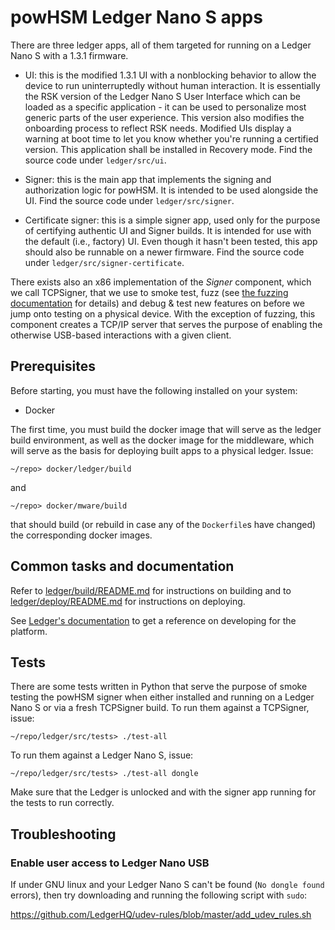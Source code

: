 # powHSM Ledger Nano S apps

There are three ledger apps, all of them targeted for running on a Ledger Nano S with a 1.3.1 firmware.

- UI: this is the modified 1.3.1 UI with a nonblocking behavior to allow the device to run uninterruptedly without human interaction. It is essentially the RSK version of the Ledger Nano S User Interface which can be loaded as a specific application - it can be used to personalize most generic parts of the user experience. This version also modifies the onboarding process to reflect RSK needs. Modified UIs display a warning at boot time to let you know whether you're running a certified version. This application shall be installed in Recovery mode. Find the source code under `ledger/src/ui`.

- Signer: this is the main app that implements the signing and authorization logic for powHSM. It is intended to be used alongside the UI. Find the source code under `ledger/src/signer`.

- Certificate signer: this is a simple signer app, used only for the purpose of certifying authentic UI and Signer builds. It is intended for use with the default (i.e., factory) UI. Even though it hasn't been tested, this app should also be runnable on a newer firmware. Find the source code under `ledger/src/signer-certificate`.

There exists also an x86 implementation of the _Signer_ component, which we call TCPSigner, that we use to smoke test, fuzz (see [the fuzzing documentation](./fuzz/README.md) for details) and debug & test new features on before we jump onto testing on a physical device. With the exception of fuzzing, this component creates a TCP/IP server that serves the purpose of enabling the otherwise USB-based interactions with a given client.

## Prerequisites

Before starting, you must have the following installed on your system:

- Docker

The first time, you must build the docker image that will serve as the ledger build environment, as well as the docker image for the middleware, which will serve as the basis for deploying built apps to a physical ledger. Issue:

```
~/repo> docker/ledger/build
```

and

```
~/repo> docker/mware/build
```

that should build (or rebuild in case any of the `Dockerfile`s have changed) the corresponding docker images.

## Common tasks and documentation

Refer to [ledger/build/README.md](./build/README.md) for instructions on building and to [ledger/deploy/README.md](./deploy/README.md) for instructions on deploying.

See [Ledger's documentation](http://ledger.readthedocs.io) to get a reference on developing for the platform.

## Tests

There are some tests written in Python that serve the purpose of smoke testing the powHSM signer when either installed and running on a Ledger Nano S or via a fresh TCPSigner build. To run them against a TCPSigner, issue:

```
~/repo/ledger/src/tests> ./test-all
```

To run them against a Ledger Nano S, issue:

```
~/repo/ledger/src/tests> ./test-all dongle
```

Make sure that the Ledger is unlocked and with the signer app running for the tests to run correctly.

## Troubleshooting

### Enable user access to Ledger Nano USB

If under GNU linux and your Ledger Nano S can't be found (`No dongle found` errors), then try downloading and running the following script with `sudo`:

https://github.com/LedgerHQ/udev-rules/blob/master/add_udev_rules.sh
